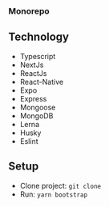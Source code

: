 ### Monorepo

## Technology

- Typescript
- NextJs
- ReactJs
- React-Native
- Expo
- Express
- Mongoose
- MongoDB
- Lerna
- Husky
- Eslint

## Setup

- Clone project: `git clone `
- Run: `yarn bootstrap`